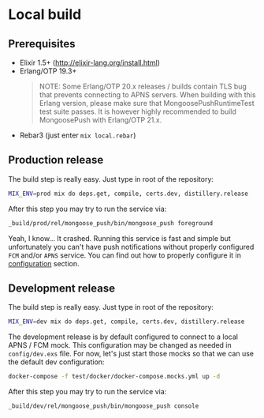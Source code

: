 # Local build

## Prerequisites

* Elixir 1.5+ (http://elixir-lang.org/install.html)
* Erlang/OTP 19.3+
  > NOTE: Some Erlang/OTP 20.x releases / builds contain TLS bug that prevents connecting to APNS servers.
  > When building with this Erlang version, please make sure that MongoosePushRuntimeTest test suite passes.
  > It is however highly recommended to build MongoosePush with Erlang/OTP 21.x.
* Rebar3 (just enter ```mix local.rebar```)



## Production release

The build step is really easy. Just type in root of the repository:
```bash
MIX_ENV=prod mix do deps.get, compile, certs.dev, distillery.release
```

After this step you may try to run the service via:
```bash
_build/prod/rel/mongoose_push/bin/mongoose_push foreground
```

Yeah, I know... It crashed. Running this service is fast and simple but unfortunately you can't have push notifications without properly configured `FCM` and/or `APNS` service. You can find out how to properly configure it in [configuration](https://esl.github.io/MongoosePush/v2.1.0-alpha.1/configuration.html#content) section.

## Development release

The build step is really easy. Just type in root of the repository:
```bash
MIX_ENV=dev mix do deps.get, compile, certs.dev, distillery.release
```

The development release is by default configured to connect to a local APNS / FCM mock. This configuration may be changed as needed
in `config/dev.exs` file.
For now, let's just start those mocks so that we can use the default dev configuration:
```bash
docker-compose -f test/docker/docker-compose.mocks.yml up -d
```

After this step you may try to run the service via:
```bash
_build/dev/rel/mongoose_push/bin/mongoose_push console
```
